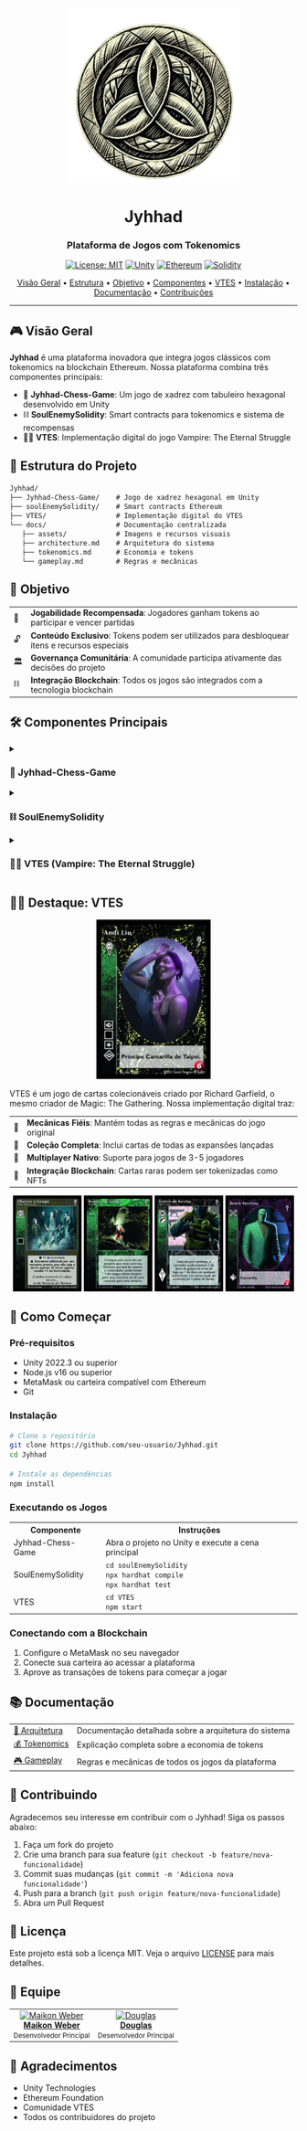 <div align="center">
  <img src="docs/assets/logo.png" alt="Jyhhad Logo" width="300"/>
  
  # Jyhhad
  ### Plataforma de Jogos com Tokenomics

  [![License: MIT](https://img.shields.io/badge/License-MIT-yellow.svg)](LICENSE)
  [![Unity](https://img.shields.io/badge/Unity-2022.3-black.svg?style=flat&logo=unity)](https://unity.com/)
  [![Ethereum](https://img.shields.io/badge/Ethereum-3C3C3D?style=flat&logo=ethereum&logoColor=white)](https://ethereum.org/)
  [![Solidity](https://img.shields.io/badge/Solidity-0.8.x-blue?style=flat&logo=solidity)](https://soliditylang.org/)
  
  <p>
    <a href="#visão-geral">Visão Geral</a> •
    <a href="#estrutura-do-projeto">Estrutura</a> •
    <a href="#objetivo">Objetivo</a> •
    <a href="#componentes-principais">Componentes</a> •
    <a href="#destaque-vtes">VTES</a> •
    <a href="#como-começar">Instalação</a> •
    <a href="#documentação">Documentação</a> •
    <a href="#contribuindo">Contribuições</a>
  </p>
</div>

---

## 🎮 Visão Geral

**Jyhhad** é uma plataforma inovadora que integra jogos clássicos com tokenomics na blockchain Ethereum. Nossa plataforma combina três componentes principais:

- 🎲 **Jyhhad-Chess-Game**: Um jogo de xadrez com tabuleiro hexagonal desenvolvido em Unity
- ⛓️ **SoulEnemySolidity**: Smart contracts para tokenomics e sistema de recompensas
- 🧛‍♂️ **VTES**: Implementação digital do jogo Vampire: The Eternal Struggle

## 📁 Estrutura do Projeto

```
Jyhhad/
├── Jyhhad-Chess-Game/    # Jogo de xadrez hexagonal em Unity
├── soulEnemySolidity/    # Smart contracts Ethereum
├── VTES/                 # Implementação digital do VTES
└── docs/                 # Documentação centralizada
   ├── assets/            # Imagens e recursos visuais
   ├── architecture.md    # Arquitetura do sistema
   ├── tokenomics.md      # Economia e tokens
   └── gameplay.md        # Regras e mecânicas
```

## 🎯 Objetivo

<div align="center">
  <table>
    <tr>
      <td>🎲</td>
      <td><b>Jogabilidade Recompensada</b>: Jogadores ganham tokens ao participar e vencer partidas</td>
    </tr>
    <tr>
      <td>🔓</td>
      <td><b>Conteúdo Exclusivo</b>: Tokens podem ser utilizados para desbloquear itens e recursos especiais</td>
    </tr>
    <tr>
      <td>🏛️</td>
      <td><b>Governança Comunitária</b>: A comunidade participa ativamente das decisões do projeto</td>
    </tr>
    <tr>
      <td>⛓️</td>
      <td><b>Integração Blockchain</b>: Todos os jogos são integrados com a tecnologia blockchain</td>
    </tr>
  </table>
</div>

## 🛠️ Componentes Principais

<details>
  <summary><h3>🎲 Jyhhad-Chess-Game</h3></summary>
  <p>Um jogo de xadrez reimaginado com tabuleiro hexagonal e regras inovadoras.</p>
  <ul>
    <li>🔷 Tabuleiro hexagonal com mecânicas únicas</li>
    <li>🏆 Sistema de recompensas integrado à blockchain</li>
    <li>🖥️ Interface moderna e intuitiva</li>
    <li>🌐 Multiplayer online com sistema de ranking</li>
  </ul>
  <div align="center">
    <i>Em breve: capturas de tela do jogo</i>
  </div>
</details>

<details>
  <summary><h3>⛓️ SoulEnemySolidity</h3></summary>
  <p>Framework de smart contracts para gerenciar a economia do ecossistema Jyhhad.</p>
  <ul>
    <li>💰 Token ERC-20 "Soul of Enemy" (SOE)</li>
    <li>🏆 Sistema de recompensas baseado em desempenho</li>
    <li>🏛️ Smart contracts para governança descentralizada</li>
    <li>🔄 Integração perfeita com todos os jogos da plataforma</li>
  </ul>
  <div align="center">
    <i>Ecossistema de tokens totalmente integrado aos jogos</i>
  </div>
</details>

<details>
  <summary><h3>🧛‍♂️ VTES (Vampire: The Eternal Struggle)</h3></summary>
  <p>Implementação digital completa do clássico jogo de cartas.</p>
  <ul>
    <li>🃏 Implementação digital fiel do jogo de cartas original</li>
    <li>🏆 Sistema de ranking e recompensas em tokens</li>
    <li>💰 Integração com tokenomics</li>
    <li>🌐 Multiplayer online com suporte para 3-5 jogadores</li>
  </ul>
  
  <h4>Exemplos de Cartas</h4>
  <div align="center">
    <img src="VTES-Card-Game/assets/cards/page_14_image_4.jpeg" alt="Carta VTES 1" width="150"/>
    <img src="VTES-Card-Game/assets/cards/page_7_image_1.jpeg" alt="Carta VTES 2" width="150"/>
    <img src="VTES-Card-Game/assets/cards/page_13_image_5.jpeg" alt="Carta VTES 3" width="150"/>
    <img src="VTES-Card-Game/assets/cards/page_14_image_6.jpeg" alt="Carta VTES 4" width="150"/>
  </div>
  
  <div align="center">
    <i>Vampire: The Eternal Struggle é um jogo de cartas estratégico baseado no universo de World of Darkness.</i>
  </div>
</details>

## 🧛‍♂️ Destaque: VTES

<div align="center">
  <img src="VTES-Card-Game/assets/cards/page_7_image_3.jpeg" alt="Carta VTES Principal" width="200"/>
</div>

VTES é um jogo de cartas colecionáveis criado por Richard Garfield, o mesmo criador de Magic: The Gathering. Nossa implementação digital traz:

<div align="center">
  <table>
    <tr>
      <td align="center">📜</td>
      <td><b>Mecânicas Fiéis</b>: Mantém todas as regras e mecânicas do jogo original</td>
    </tr>
    <tr>
      <td align="center">🎴</td>
      <td><b>Coleção Completa</b>: Inclui cartas de todas as expansões lançadas</td>
    </tr>
    <tr>
      <td align="center">👥</td>
      <td><b>Multiplayer Nativo</b>: Suporte para jogos de 3-5 jogadores</td>
    </tr>
    <tr>
      <td align="center">🔗</td>
      <td><b>Integração Blockchain</b>: Cartas raras podem ser tokenizadas como NFTs</td>
    </tr>
  </table>
</div>

<div align="center">
  <img src="VTES-Card-Game/assets/cards/page_12_image_6.jpeg" alt="Carta VTES 5" width="120"/>
  <img src="VTES-Card-Game/assets/cards/page_9_image_8.jpeg" alt="Carta VTES 6" width="120"/>
  <img src="VTES-Card-Game/assets/cards/page_10_image_4.jpeg" alt="Carta VTES 7" width="120"/>
  <img src="VTES-Card-Game/assets/cards/page_8_image_3.jpeg" alt="Carta VTES 8" width="120"/>
</div>

## 🚀 Como Começar

### Pré-requisitos
- Unity 2022.3 ou superior
- Node.js v16 ou superior
- MetaMask ou carteira compatível com Ethereum
- Git

### Instalação

```bash
# Clone o repositório
git clone https://github.com/seu-usuario/Jyhhad.git
cd Jyhhad

# Instale as dependências
npm install
```

### Executando os Jogos

<div align="center">
  <table>
    <tr>
      <th>Componente</th>
      <th>Instruções</th>
    </tr>
    <tr>
      <td>Jyhhad-Chess-Game</td>
      <td>Abra o projeto no Unity e execute a cena principal</td>
    </tr>
    <tr>
      <td>SoulEnemySolidity</td>
      <td>
        <code>cd soulEnemySolidity</code><br>
        <code>npx hardhat compile</code><br>
        <code>npx hardhat test</code>
      </td>
    </tr>
    <tr>
      <td>VTES</td>
      <td>
        <code>cd VTES</code><br>
        <code>npm start</code>
      </td>
    </tr>
  </table>
</div>

### Conectando com a Blockchain
1. Configure o MetaMask no seu navegador
2. Conecte sua carteira ao acessar a plataforma
3. Aprove as transações de tokens para começar a jogar

## 📚 Documentação

<div align="center">
  <table>
    <tr>
      <td><a href="docs/architecture.md">📐 Arquitetura</a></td>
      <td>Documentação detalhada sobre a arquitetura do sistema</td>
    </tr>
    <tr>
      <td><a href="docs/tokenomics.md">💰 Tokenomics</a></td>
      <td>Explicação completa sobre a economia de tokens</td>
    </tr>
    <tr>
      <td><a href="docs/gameplay.md">🎮 Gameplay</a></td>
      <td>Regras e mecânicas de todos os jogos da plataforma</td>
    </tr>
  </table>
</div>

## 🤝 Contribuindo

Agradecemos seu interesse em contribuir com o Jyhhad! Siga os passos abaixo:

1. Faça um fork do projeto
2. Crie uma branch para sua feature (`git checkout -b feature/nova-funcionalidade`)
3. Commit suas mudanças (`git commit -m 'Adiciona nova funcionalidade'`)
4. Push para a branch (`git push origin feature/nova-funcionalidade`)
5. Abra um Pull Request

## 📜 Licença

Este projeto está sob a licença MIT. Veja o arquivo [LICENSE](LICENSE) para mais detalhes.

## 👥 Equipe

<div align="center">
  <table>
    <tr>
      <td align="center">
        <a href="https://github.com/maikonweber">
          <img src="https://github.com/maikonweber.png" width="100px;" alt="Maikon Weber"/><br>
          <b>Maikon Weber</b>
        </a><br>
        <small>Desenvolvedor Principal</small>
      </td>
      <td align="center">
        <a href="https://github.com/dougdotcon">
          <img src="https://github.com/dougdotcon.png" width="100px;" alt="Douglas"/><br>
          <b>Douglas</b>
        </a><br>
        <small>Desenvolvedor Principal</small>
      </td>
    </tr>
  </table>
</div>

## 🙏 Agradecimentos

- Unity Technologies
- Ethereum Foundation
- Comunidade VTES
- Todos os contribuidores do projeto
